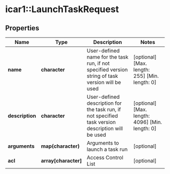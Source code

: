 # icar1::LaunchTaskRequest


## Properties
Name | Type | Description | Notes
------------ | ------------- | ------------- | -------------
**name** | **character** | User-defined name for the task run, if not specified version string of task version will be used | [optional] [Max. length: 255] [Min. length: 0] 
**description** | **character** | User-defined description for the task run, if not specified task version description will be used | [optional] [Max. length: 4096] [Min. length: 0] 
**arguments** | **map(character)** | Arguments to launch a task run | [optional] 
**acl** | **array[character]** | Access Control List | [optional] 


